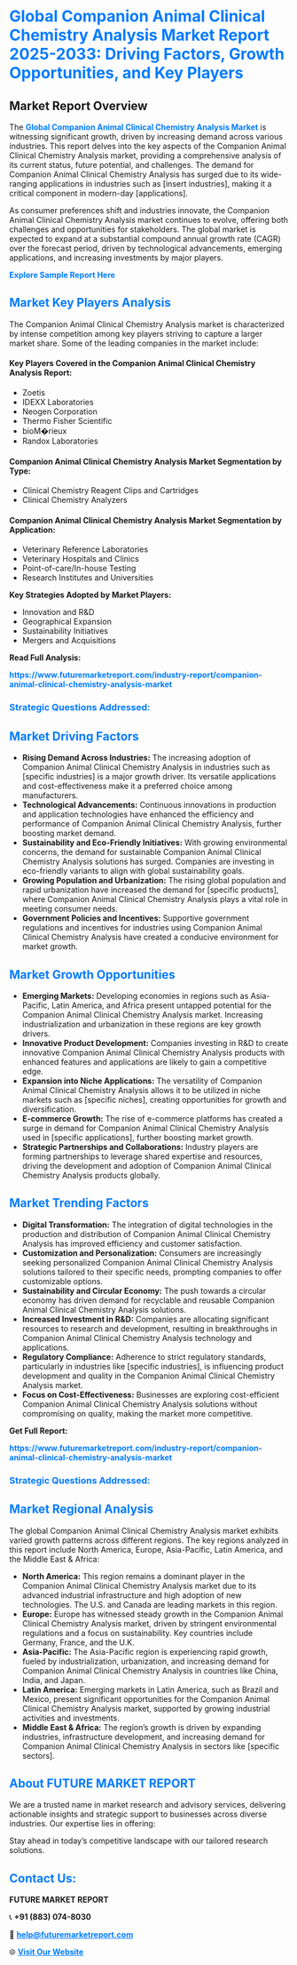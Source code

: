 <h1 style="color: #007BFF;">Global Companion Animal Clinical Chemistry Analysis Market Report 2025-2033: Driving Factors, Growth Opportunities, and Key Players</h1>

<section id="overview">
<h2>Market Report Overview</h2>
<p>The <a href="https://www.futuremarketreport.com/industry-report/companion-animal-clinical-chemistry-analysis-market" style="color: #007BFF; text-decoration: none;"><strong>Global Companion Animal Clinical Chemistry Analysis Market</strong></a> is witnessing significant growth, driven by increasing demand across various industries. This report delves into the key aspects of the Companion Animal Clinical Chemistry Analysis market, providing a comprehensive analysis of its current status, future potential, and challenges. The demand for Companion Animal Clinical Chemistry Analysis has surged due to its wide-ranging applications in industries such as [insert industries], making it a critical component in modern-day [applications].</p>
<p>As consumer preferences shift and industries innovate, the Companion Animal Clinical Chemistry Analysis market continues to evolve, offering both challenges and opportunities for stakeholders. The global market is expected to expand at a substantial compound annual growth rate (CAGR) over the forecast period, driven by technological advancements, emerging applications, and increasing investments by major players.</p>
</section>

<section id="overview">
<p><a href="https://www.futuremarketreport.com/request-sample/reportId=77604" style="color: #007BFF; text-decoration: none;"><strong>Explore Sample Report Here</strong></a></p>
</section>

<section id="key-players">
<h2 style="color: #007BFF;">Market Key Players Analysis</h2>
<p>The Companion Animal Clinical Chemistry Analysis market is characterized by intense competition among key players striving to capture a larger market share. Some of the leading companies in the market include:</p>
<h4>Key Players Covered in the Companion Animal Clinical Chemistry Analysis Report:</h4>
<ul><li>Zoetis</li><li>IDEXX Laboratories</li><li>Neogen Corporation</li><li>Thermo Fisher Scientific</li><li>bioM�rieux</li><li>Randox Laboratories</li></ul>
<h4>Companion Animal Clinical Chemistry Analysis Market Segmentation by Type:</h4>
<ul><li>Clinical Chemistry Reagent Clips and Cartridges</li><li>Clinical Chemistry Analyzers</li></ul>

<h4>Companion Animal Clinical Chemistry Analysis Market Segmentation by Application:</h4>
<ul><li>Veterinary Reference Laboratories</li><li>Veterinary Hospitals and Clinics</li><li>Point-of-care/In-house Testing</li><li>Research Institutes and Universities</li></ul>
<p><strong>Key Strategies Adopted by Market Players:</strong></p>
<ul>
<li>Innovation and R&D</li>
<li>Geographical Expansion</li>
<li>Sustainability Initiatives</li>
<li>Mergers and Acquisitions</li>
</ul>
</section>

<section>
<p><strong>Read Full Analysis: </strong></p><a href="https://www.futuremarketreport.com/industry-report/companion-animal-clinical-chemistry-analysis-market" style="color: #007BFF; text-decoration: none;"><strong>https://www.futuremarketreport.com/industry-report/companion-animal-clinical-chemistry-analysis-market</strong></a>
<h3 style="color: #007BFF;">Strategic Questions Addressed:</h3>
</section>

<section id="driving-factors">
<h2 style="color: #007BFF;">Market Driving Factors</h2>
<ul>
<li><strong>Rising Demand Across Industries:</strong> The increasing adoption of Companion Animal Clinical Chemistry Analysis in industries such as [specific industries] is a major growth driver. Its versatile applications and cost-effectiveness make it a preferred choice among manufacturers.</li>
<li><strong>Technological Advancements:</strong> Continuous innovations in production and application technologies have enhanced the efficiency and performance of Companion Animal Clinical Chemistry Analysis, further boosting market demand.</li>
<li><strong>Sustainability and Eco-Friendly Initiatives:</strong> With growing environmental concerns, the demand for sustainable Companion Animal Clinical Chemistry Analysis solutions has surged. Companies are investing in eco-friendly variants to align with global sustainability goals.</li>
<li><strong>Growing Population and Urbanization:</strong> The rising global population and rapid urbanization have increased the demand for [specific products], where Companion Animal Clinical Chemistry Analysis plays a vital role in meeting consumer needs.</li>
<li><strong>Government Policies and Incentives:</strong> Supportive government regulations and incentives for industries using Companion Animal Clinical Chemistry Analysis have created a conducive environment for market growth.</li>
</ul>
</section>

<section id="growth-opportunities">
<h2 style="color: #007BFF;">Market Growth Opportunities</h2>
<ul>
<li><strong>Emerging Markets:</strong> Developing economies in regions such as Asia-Pacific, Latin America, and Africa present untapped potential for the Companion Animal Clinical Chemistry Analysis market. Increasing industrialization and urbanization in these regions are key growth drivers.</li>
<li><strong>Innovative Product Development:</strong> Companies investing in R&D to create innovative Companion Animal Clinical Chemistry Analysis products with enhanced features and applications are likely to gain a competitive edge.</li>
<li><strong>Expansion into Niche Applications:</strong> The versatility of Companion Animal Clinical Chemistry Analysis allows it to be utilized in niche markets such as [specific niches], creating opportunities for growth and diversification.</li>
<li><strong>E-commerce Growth:</strong> The rise of e-commerce platforms has created a surge in demand for Companion Animal Clinical Chemistry Analysis used in [specific applications], further boosting market growth.</li>
<li><strong>Strategic Partnerships and Collaborations:</strong> Industry players are forming partnerships to leverage shared expertise and resources, driving the development and adoption of Companion Animal Clinical Chemistry Analysis products globally.</li>
</ul>
</section>

<section id="trending-factors">
<h2 style="color: #007BFF;">Market Trending Factors</h2>
<ul>
<li><strong>Digital Transformation:</strong> The integration of digital technologies in the production and distribution of Companion Animal Clinical Chemistry Analysis has improved efficiency and customer satisfaction.</li>
<li><strong>Customization and Personalization:</strong> Consumers are increasingly seeking personalized Companion Animal Clinical Chemistry Analysis solutions tailored to their specific needs, prompting companies to offer customizable options.</li>
<li><strong>Sustainability and Circular Economy:</strong> The push towards a circular economy has driven demand for recyclable and reusable Companion Animal Clinical Chemistry Analysis solutions.</li>
<li><strong>Increased Investment in R&D:</strong> Companies are allocating significant resources to research and development, resulting in breakthroughs in Companion Animal Clinical Chemistry Analysis technology and applications.</li>
<li><strong>Regulatory Compliance:</strong> Adherence to strict regulatory standards, particularly in industries like [specific industries], is influencing product development and quality in the Companion Animal Clinical Chemistry Analysis market.</li>
<li><strong>Focus on Cost-Effectiveness:</strong> Businesses are exploring cost-efficient Companion Animal Clinical Chemistry Analysis solutions without compromising on quality, making the market more competitive.</li>
</ul>
</section>

<section>
<p><strong>Get Full Report: </strong></p><a href="https://www.futuremarketreport.com/industry-report/companion-animal-clinical-chemistry-analysis-market" style="color: #007BFF; text-decoration: none;"><strong>https://www.futuremarketreport.com/industry-report/companion-animal-clinical-chemistry-analysis-market</strong></a>
<h3 style="color: #007BFF;">Strategic Questions Addressed:</h3>
</section>


<section id="regional-analysis">
<h2 style="color: #007BFF;">Market Regional Analysis</h2>
<p>The global Companion Animal Clinical Chemistry Analysis market exhibits varied growth patterns across different regions. The key regions analyzed in this report include North America, Europe, Asia-Pacific, Latin America, and the Middle East & Africa:</p>
<ul>
<li><strong>North America:</strong> This region remains a dominant player in the Companion Animal Clinical Chemistry Analysis market due to its advanced industrial infrastructure and high adoption of new technologies. The U.S. and Canada are leading markets in this region.</li>
<li><strong>Europe:</strong> Europe has witnessed steady growth in the Companion Animal Clinical Chemistry Analysis market, driven by stringent environmental regulations and a focus on sustainability. Key countries include Germany, France, and the U.K.</li>
<li><strong>Asia-Pacific:</strong> The Asia-Pacific region is experiencing rapid growth, fueled by industrialization, urbanization, and increasing demand for Companion Animal Clinical Chemistry Analysis in countries like China, India, and Japan.</li>
<li><strong>Latin America:</strong> Emerging markets in Latin America, such as Brazil and Mexico, present significant opportunities for the Companion Animal Clinical Chemistry Analysis market, supported by growing industrial activities and investments.</li>
<li><strong>Middle East & Africa:</strong> The region’s growth is driven by expanding industries, infrastructure development, and increasing demand for Companion Animal Clinical Chemistry Analysis in sectors like [specific sectors].</li>
</ul>
</section>

<footer>
<h2 style="color: #007BFF;">About FUTURE MARKET REPORT</h2>
<p>We are a trusted name in market research and advisory services, delivering actionable insights and strategic support to businesses across diverse industries. Our expertise lies in offering:</p>

<p>Stay ahead in today’s competitive landscape with our tailored research solutions.</p>

<h2 style="color: #007BFF;">Contact Us:</h2>
<p><strong>FUTURE MARKET REPORT</strong></p>
<p>📞 <strong>+91 (883) 074-8030</strong></p>
<p>📧 <strong><a href="mailto:help@futuremarketreport.com" style="color: #007BFF;">help@futuremarketreport.com</a></strong></p>
<p>🌐 <strong><a href="https://www.futuremarketreport.com/" style="color: #007BFF;">Visit Our Website</a></strong></p>
</footer>
